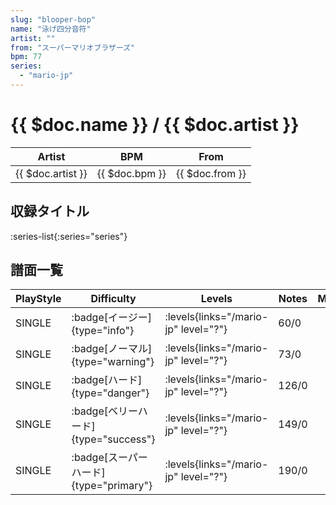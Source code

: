 ```yaml
---
slug: "blooper-bop"
name: "泳げ四分音符"
artist: ""
from: "スーパーマリオブラザーズ"
bpm: 77
series:
  - "mario-jp"
---
```


# {{ $doc.name }} / {{ $doc.artist }}

|Artist|BPM|From|
|------|---|----|
|{{ $doc.artist }}|{{ $doc.bpm }}|{{ $doc.from }}|

## 収録タイトル

:series-list{:series="series"}

## 譜面一覧

|PlayStyle|Difficulty|Levels|Notes|Movie|
|---------|----------|------|-----|-----|
|SINGLE| :badge[イージー]{type="info"}| :levels{links="/mario-jp" level="?"}|60/0||
|SINGLE| :badge[ノーマル]{type="warning"}| :levels{links="/mario-jp" level="?"}|73/0||
|SINGLE| :badge[ハード]{type="danger"}| :levels{links="/mario-jp" level="?"}|126/0||
|SINGLE| :badge[ベリーハード]{type="success"}| :levels{links="/mario-jp" level="?"}|149/0||
|SINGLE| :badge[スーパーハード]{type="primary"}| :levels{links="/mario-jp" level="?"}|190/0||

